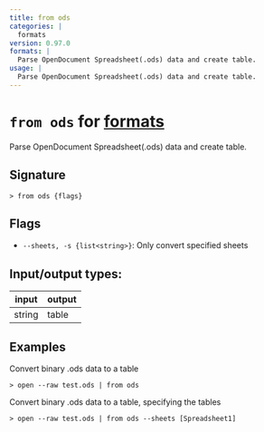 ```yaml
---
title: from ods
categories: |
  formats
version: 0.97.0
formats: |
  Parse OpenDocument Spreadsheet(.ods) data and create table.
usage: |
  Parse OpenDocument Spreadsheet(.ods) data and create table.
---
```

<!-- This file is automatically generated. Please edit the command in https://github.com/nushell/nushell instead. -->

# `from ods` for [formats](/commands/categories/formats.md)

<div class='command-title'>Parse OpenDocument Spreadsheet(.ods) data and create table.</div>

## Signature

```> from ods {flags} ```

## Flags

 -  `--sheets, -s {list<string>}`: Only convert specified sheets


## Input/output types:

| input  | output |
| ------ | ------ |
| string | table  |

## Examples

Convert binary .ods data to a table
```nu
> open --raw test.ods | from ods

```

Convert binary .ods data to a table, specifying the tables
```nu
> open --raw test.ods | from ods --sheets [Spreadsheet1]

```
